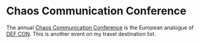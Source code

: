 # Chaos Communication Conference

The annual [Chaos Communication Conference](https://en.wikipedia.org/wiki/Chaos_Communication_Congress)
is the European analogue of [DEF CON](https://en.wikipedia.org/wiki/DEF_CON).
This is another event on my travel destination list.

